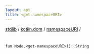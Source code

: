 ```yaml
---
layout: api
title: <get-namespaceURI>
---
```

[stdlib](../../index.html) / [kotlin.dom](../index.html) / [namespaceURI](index.html) / [<get-namespaceURI>](_get-namespaceURI_.html)

# <get-namespaceURI>

```
fun Node.<get-namespaceURI>(): String
```
